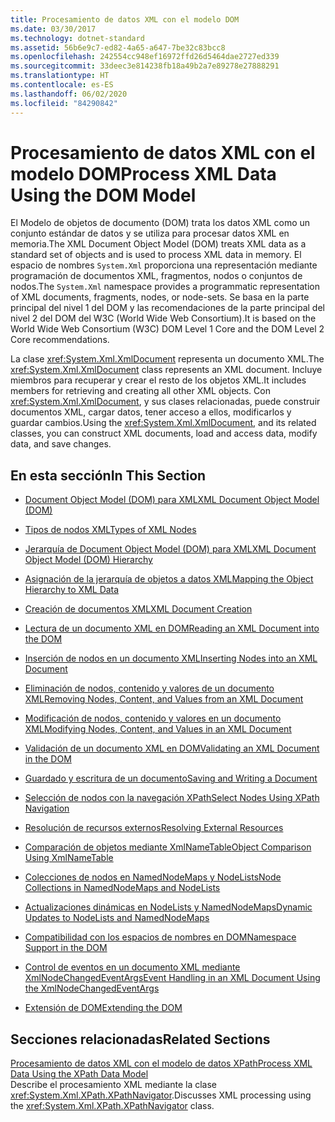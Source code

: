 ```yaml
---
title: Procesamiento de datos XML con el modelo DOM
ms.date: 03/30/2017
ms.technology: dotnet-standard
ms.assetid: 56b6e9c7-ed82-4a65-a647-7be32c83bcc8
ms.openlocfilehash: 242554cc948ef16972ffd26d5464dae2727ed339
ms.sourcegitcommit: 33deec3e814238fb18a49b2a7e89278e27888291
ms.translationtype: HT
ms.contentlocale: es-ES
ms.lasthandoff: 06/02/2020
ms.locfileid: "84290842"
---
```

# <a name="process-xml-data-using-the-dom-model"></a><span data-ttu-id="ff688-102">Procesamiento de datos XML con el modelo DOM</span><span class="sxs-lookup"><span data-stu-id="ff688-102">Process XML Data Using the DOM Model</span></span>
<span data-ttu-id="ff688-103">El Modelo de objetos de documento (DOM) trata los datos XML como un conjunto estándar de datos y se utiliza para procesar datos XML en memoria.</span><span class="sxs-lookup"><span data-stu-id="ff688-103">The XML Document Object Model (DOM) treats XML data as a standard set of objects and is used to process XML data in memory.</span></span> <span data-ttu-id="ff688-104">El espacio de nombres `System.Xml` proporciona una representación mediante programación de documentos XML, fragmentos, nodos o conjuntos de nodos.</span><span class="sxs-lookup"><span data-stu-id="ff688-104">The `System.Xml` namespace provides a programmatic representation of XML documents, fragments, nodes, or node-sets.</span></span> <span data-ttu-id="ff688-105">Se basa en la parte principal del nivel 1 del DOM y las recomendaciones de la parte principal del nivel 2 del DOM del W3C (World Wide Web Consortium).</span><span class="sxs-lookup"><span data-stu-id="ff688-105">It is based on the World Wide Web Consortium (W3C) DOM Level 1 Core and the DOM Level 2 Core recommendations.</span></span>  
  
 <span data-ttu-id="ff688-106">La clase <xref:System.Xml.XmlDocument> representa un documento XML.</span><span class="sxs-lookup"><span data-stu-id="ff688-106">The <xref:System.Xml.XmlDocument> class represents an XML document.</span></span> <span data-ttu-id="ff688-107">Incluye miembros para recuperar y crear el resto de los objetos XML.</span><span class="sxs-lookup"><span data-stu-id="ff688-107">It includes members for retrieving and creating all other XML objects.</span></span> <span data-ttu-id="ff688-108">Con <xref:System.Xml.XmlDocument>, y sus clases relacionadas, puede construir documentos XML, cargar datos, tener acceso a ellos, modificarlos y guardar cambios.</span><span class="sxs-lookup"><span data-stu-id="ff688-108">Using the <xref:System.Xml.XmlDocument>, and its related classes, you can construct XML documents, load and access data, modify data, and save changes.</span></span>  
  
## <a name="in-this-section"></a><span data-ttu-id="ff688-109">En esta sección</span><span class="sxs-lookup"><span data-stu-id="ff688-109">In This Section</span></span>  
  
- [<span data-ttu-id="ff688-110">Document Object Model (DOM) para XML</span><span class="sxs-lookup"><span data-stu-id="ff688-110">XML Document Object Model (DOM)</span></span>](xml-document-object-model-dom.md)  
  
- [<span data-ttu-id="ff688-111">Tipos de nodos XML</span><span class="sxs-lookup"><span data-stu-id="ff688-111">Types of XML Nodes</span></span>](types-of-xml-nodes.md)  
  
- [<span data-ttu-id="ff688-112">Jerarquía de Document Object Model (DOM) para XML</span><span class="sxs-lookup"><span data-stu-id="ff688-112">XML Document Object Model (DOM) Hierarchy</span></span>](xml-document-object-model-dom-hierarchy.md)  
  
- [<span data-ttu-id="ff688-113">Asignación de la jerarquía de objetos a datos XML</span><span class="sxs-lookup"><span data-stu-id="ff688-113">Mapping the Object Hierarchy to XML Data</span></span>](mapping-the-object-hierarchy-to-xml-data.md)  
  
- [<span data-ttu-id="ff688-114">Creación de documentos XML</span><span class="sxs-lookup"><span data-stu-id="ff688-114">XML Document Creation</span></span>](xml-document-creation.md)  
  
- [<span data-ttu-id="ff688-115">Lectura de un documento XML en DOM</span><span class="sxs-lookup"><span data-stu-id="ff688-115">Reading an XML Document into the DOM</span></span>](reading-an-xml-document-into-the-dom.md)  
  
- [<span data-ttu-id="ff688-116">Inserción de nodos en un documento XML</span><span class="sxs-lookup"><span data-stu-id="ff688-116">Inserting Nodes into an XML Document</span></span>](inserting-nodes-into-an-xml-document.md)  
  
- [<span data-ttu-id="ff688-117">Eliminación de nodos, contenido y valores de un documento XML</span><span class="sxs-lookup"><span data-stu-id="ff688-117">Removing Nodes, Content, and Values from an XML Document</span></span>](removing-nodes-content-and-values-from-an-xml-document.md)  
  
- [<span data-ttu-id="ff688-118">Modificación de nodos, contenido y valores en un documento XML</span><span class="sxs-lookup"><span data-stu-id="ff688-118">Modifying Nodes, Content, and Values in an XML Document</span></span>](modifying-nodes-content-and-values-in-an-xml-document.md)  
  
- [<span data-ttu-id="ff688-119">Validación de un documento XML en DOM</span><span class="sxs-lookup"><span data-stu-id="ff688-119">Validating an XML Document in the DOM</span></span>](validating-an-xml-document-in-the-dom.md)  
  
- [<span data-ttu-id="ff688-120">Guardado y escritura de un documento</span><span class="sxs-lookup"><span data-stu-id="ff688-120">Saving and Writing a Document</span></span>](saving-and-writing-a-document.md)  
  
- [<span data-ttu-id="ff688-121">Selección de nodos con la navegación XPath</span><span class="sxs-lookup"><span data-stu-id="ff688-121">Select Nodes Using XPath Navigation</span></span>](select-nodes-using-xpath-navigation.md)  
  
- [<span data-ttu-id="ff688-122">Resolución de recursos externos</span><span class="sxs-lookup"><span data-stu-id="ff688-122">Resolving External Resources</span></span>](resolving-external-resources.md)  
  
- [<span data-ttu-id="ff688-123">Comparación de objetos mediante XmlNameTable</span><span class="sxs-lookup"><span data-stu-id="ff688-123">Object Comparison Using XmlNameTable</span></span>](object-comparison-using-xmlnametable.md)  
  
- [<span data-ttu-id="ff688-124">Colecciones de nodos en NamedNodeMaps y NodeLists</span><span class="sxs-lookup"><span data-stu-id="ff688-124">Node Collections in NamedNodeMaps and NodeLists</span></span>](node-collections-in-namednodemaps-and-nodelists.md)  
  
- [<span data-ttu-id="ff688-125">Actualizaciones dinámicas en NodeLists y NamedNodeMaps</span><span class="sxs-lookup"><span data-stu-id="ff688-125">Dynamic Updates to NodeLists and NamedNodeMaps</span></span>](dynamic-updates-to-nodelists-and-namednodemaps.md)  
  
- [<span data-ttu-id="ff688-126">Compatibilidad con los espacios de nombres en DOM</span><span class="sxs-lookup"><span data-stu-id="ff688-126">Namespace Support in the DOM</span></span>](namespace-support-in-the-dom.md)  
  
- [<span data-ttu-id="ff688-127">Control de eventos en un documento XML mediante XmlNodeChangedEventArgs</span><span class="sxs-lookup"><span data-stu-id="ff688-127">Event Handling in an XML Document Using the XmlNodeChangedEventArgs</span></span>](event-handling-in-an-xml-document-using-the-xmlnodechangedeventargs.md)  
  
- [<span data-ttu-id="ff688-128">Extensión de DOM</span><span class="sxs-lookup"><span data-stu-id="ff688-128">Extending the DOM</span></span>](extending-the-dom.md)  
  
## <a name="related-sections"></a><span data-ttu-id="ff688-129">Secciones relacionadas</span><span class="sxs-lookup"><span data-stu-id="ff688-129">Related Sections</span></span>  
 [<span data-ttu-id="ff688-130">Procesamiento de datos XML con el modelo de datos XPath</span><span class="sxs-lookup"><span data-stu-id="ff688-130">Process XML Data Using the XPath Data Model</span></span>](process-xml-data-using-the-xpath-data-model.md)  
 <span data-ttu-id="ff688-131">Describe el procesamiento XML mediante la clase <xref:System.Xml.XPath.XPathNavigator>.</span><span class="sxs-lookup"><span data-stu-id="ff688-131">Discusses XML processing using the <xref:System.Xml.XPath.XPathNavigator> class.</span></span>
